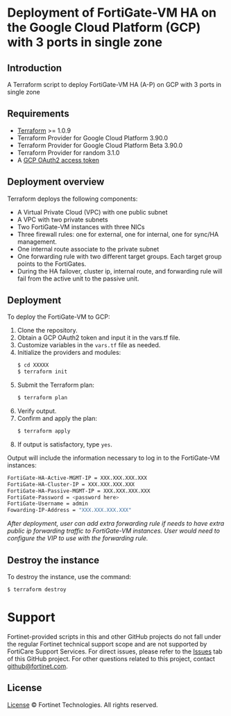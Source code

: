 # Deployment of FortiGate-VM HA on the Google Cloud Platform (GCP) with 3 ports in single zone
## Introduction
A Terraform script to deploy FortiGate-VM HA (A-P) on GCP with 3 ports in single zone

## Requirements
* [Terraform](https://learn.hashicorp.com/terraform/getting-started/install.html) >= 1.0.9
* Terraform Provider for Google Cloud Platform 3.90.0
* Terraform Provider for Google Cloud Platform Beta 3.90.0
* Terraform Provider for random 3.1.0
* A [GCP OAuth2 access token](https://developers.google.com/identity/protocols/OAuth2)

## Deployment overview
Terraform deploys the following components:
   - A Virtual Private Cloud (VPC) with one public subnet
   - A VPC with two private subnets
   - Two FortiGate-VM instances with three NICs
   - Three firewall rules: one for external, one for internal, one for sync/HA management.
   - One internal route associate to the private subnet
   - One forwarding rule with two different target groups.  Each target group points to the FortiGates.
   - During the HA failover, cluster ip, internal route, and forwarding rule will fail from the active unit to the passive unit.

## Deployment
To deploy the FortiGate-VM to GCP:
1. Clone the repository.
2. Obtain a GCP OAuth2 token and input it in the vars.tf file.
3. Customize variables in the `vars.tf` file as needed.
4. Initialize the providers and modules:
   ```sh
   $ cd XXXXX
   $ terraform init
    ```
5. Submit the Terraform plan:
   ```sh
   $ terraform plan
   ```
6. Verify output.
7. Confirm and apply the plan:
   ```sh
   $ terraform apply
   ```
8. If output is satisfactory, type `yes`.

Output will include the information necessary to log in to the FortiGate-VM instances:
```sh
FortiGate-HA-Active-MGMT-IP = XXX.XXX.XXX.XXX
FortiGate-HA-Cluster-IP = XXX.XXX.XXX.XXX
FortiGate-HA-Passive-MGMT-IP = XXX.XXX.XXX.XXX
FortiGate-Password = <password here>
FortiGate-Username = admin
Fowarding-IP-Address = "XXX.XXX.XXX.XXX"
```
*After deployment, user can add extra forwarding rule if needs to have extra public ip forwarding traffic to FortiGate-VM instances. User would need to configure the VIP to use with the forwarding rule.*


## Destroy the instance
To destroy the instance, use the command:
```sh
$ terraform destroy
```

# Support
Fortinet-provided scripts in this and other GitHub projects do not fall under the regular Fortinet technical support scope and are not supported by FortiCare Support Services.
For direct issues, please refer to the [Issues](https://github.com/fortinet/fortigate-terraform-deploy/issues) tab of this GitHub project.
For other questions related to this project, contact [github@fortinet.com](mailto:github@fortinet.com).

## License
[License](https://github.com/fortinet/fortigate-terraform-deploy/blob/master/LICENSE) © Fortinet Technologies. All rights reserved.
